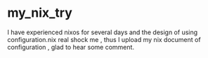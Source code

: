 # my_nix_try
I have experienced nixos for several days and the design of using configuration.nix real shock me , thus I upload my nix document of configuration , glad to hear some comment.
